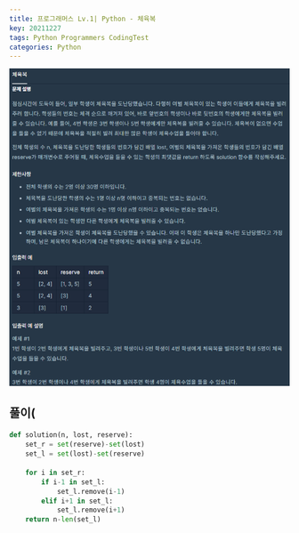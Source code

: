 ```yaml
---
title: 프로그래머스 Lv.1| Python - 체육복
key: 20211227
tags: Python Programmers CodingTest
categories: Python
---
```


![pg](/assets/images/post/2021-12-27-pg1.png)

## 풀이(
~~~python
def solution(n, lost, reserve):
    set_r = set(reserve)-set(lost)
    set_l = set(lost)-set(reserve)
    
    for i in set_r:
        if i-1 in set_l:
            set_l.remove(i-1)
        elif i+1 in set_l:
            set_l.remove(i+1)
    return n-len(set_l)
~~~ 
